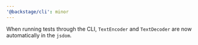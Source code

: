 ```yaml
---
'@backstage/cli': minor
---
```


When running tests through the CLI, `TextEncoder` and `TextDecoder` are now automatically in the `jsdom`.
